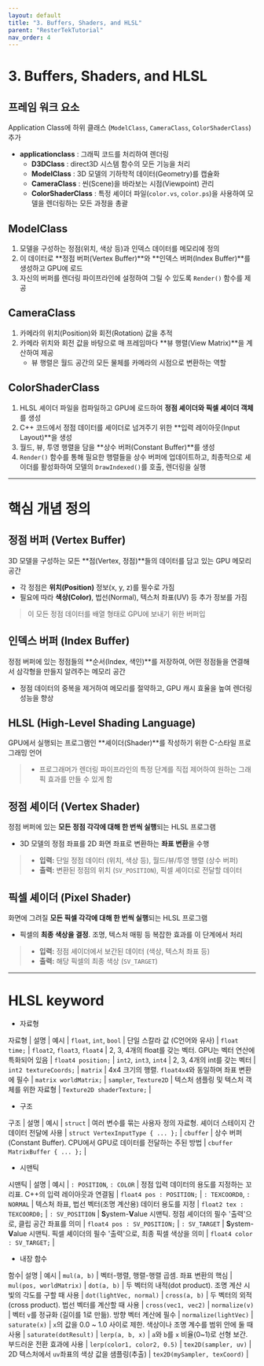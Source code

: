 ```yaml
---
layout: default
title: "3. Buffers, Shaders, and HLSL"
parent: "ResterTekTutorial"
nav_order: 4
---
```


# 3. Buffers, Shaders, and HLSL

## 프레임 워크 요소
Application Class에 하위 클래스 (`ModelClass`, `CameraClass`, `ColorShaderClass`) 추가

- **applicationclass** : 그래픽 코드를 처리하여 렌더링
  - **D3DClass** : direct3D 시스템 함수의 모든 기능을 처리
  - **ModelClass** : 3D 모델의 기하학적 데이터(Geometry)를 캡슐화
  - **CameraClass** : 씬(Scene)을 바라보는 시점(Viewpoint) 관리
  - **ColorShaderClass** : 특정 셰이더 파일(`color.vs`, `color.ps`)을 사용하여 모델을 렌더링하는 모든 과정을 총괄


## ModelClass
1.  모델을 구성하는 정점(위치, 색상 등)과 인덱스 데이터를 메모리에 정의
2.  이 데이터로 **정점 버퍼(Vertex Buffer)**와 **인덱스 버퍼(Index Buffer)**를 생성하고 GPU에 로드
3.  자신의 버퍼를 렌더링 파이프라인에 설정하여 그릴 수 있도록 `Render()` 함수를 제공

## CameraClass
1.  카메라의 위치(Position)와 회전(Rotation) 값을 추적
2.  카메라 위치와 회전 값을 바탕으로 매 프레임마다 **뷰 행렬(View Matrix)**을 계산하여 제공
    - 뷰 행렬은 월드 공간의 모든 물체를 카메라의 시점으로 변환하는 역할

## ColorShaderClass
1.  HLSL 셰이더 파일을 컴파일하고 GPU에 로드하여 **정점 셰이더와 픽셀 셰이더 객체**를 생성
2.  C++ 코드에서 정점 데이터를 셰이더로 넘겨주기 위한 **입력 레이아웃(Input Layout)**을 생성
3.  월드, 뷰, 투영 행렬을 담을 **상수 버퍼(Constant Buffer)**를 생성
4.  `Render()` 함수를 통해 필요한 행렬들을 상수 버퍼에 업데이트하고, 최종적으로 셰이더를 활성화하여 모델의 `DrawIndexed()`를 호출, 렌더링을 실행

---

# 핵심 개념 정의

## 정점 버퍼 (Vertex Buffer)
3D 모델을 구성하는 모든 **점(Vertex, 정점)**들의 데이터를 담고 있는 GPU 메모리 공간

- 각 정점은 **위치(Position)** 정보(x, y, z)를 필수로 가짐
- 필요에 따라 **색상(Color)**, 법선(Normal), 텍스처 좌표(UV) 등 추가 정보를 가짐
> 이 모든 정점 데이터를 배열 형태로 GPU에 보내기 위한 버퍼입

## 인덱스 버퍼 (Index Buffer)
정점 버퍼에 있는 정점들의 **순서(Index, 색인)**를 저장하여, 어떤 정점들을 연결해서 삼각형을 만들지 알려주는 메모리 공간

- 정점 데이터의 중복을 제거하여 메모리를 절약하고, GPU 캐시 효율을 높여 렌더링 성능을 향상

## HLSL (High-Level Shading Language)
GPU에서 실행되는 프로그램인 **셰이더(Shader)**를 작성하기 위한 C-스타일 프로그래밍 언어

>- 프로그래머가 렌더링 파이프라인의 특정 단계를 직접 제어하여 원하는 그래픽 효과를 만들 수 있게 함

## 정점 셰이더 (Vertex Shader)
정점 버퍼에 있는 **모든 정점 각각에 대해 한 번씩 실행**되는 HLSL 프로그램

- 3D 모델의 정점 좌표를 2D 화면 좌표로 변환하는 **좌표 변환**을 수행

> - **입력:** 단일 정점 데이터 (위치, 색상 등), 월드/뷰/투영 행렬 (상수 버퍼)
> - **출력:** 변환된 정점의 위치 (`SV_POSITION`), 픽셀 셰이더로 전달할 데이터

## 픽셀 셰이더 (Pixel Shader)
화면에 그려질 **모든 픽셀 각각에 대해 한 번씩 실행**되는 HLSL 프로그램

- 픽셀의 **최종 색상을 결정**. 조명, 텍스처 매핑 등 복잡한 효과를 이 단계에서 처리

> - **입력:** 정점 셰이더에서 보간된 데이터 (색상, 텍스처 좌표 등)
> - **출력:** 해당 픽셀의 최종 색상 (`SV_TARGET`)

---

# HLSL keyword

- 자료형 

자료형 | 설명 | 예시 |
`float`, `int`, `bool` | 단일 스칼라 값 (C언어와 유사) | `float time;` |
`float2`, `float3`, `float4` | 2, 3, 4개의 float를 갖는 벡터. GPU는 벡터 연산에 특화되어 있음 | `float4 position;` |
`int2`, `int3`, `int4` | 2, 3, 4개의 int를 갖는 벡터 | `int2 textureCoords;` |
`matrix` | 4x4 크기의 행렬. `float4x4`와 동일하며 좌표 변환에 필수 | `matrix worldMatrix;` |
`sampler`, `Texture2D` | 텍스처 샘플링 및 텍스처 객체를 위한 자료형 | `Texture2D shaderTexture;` |

- 구조

구조 | 설명 | 예시 |
 `struct` | 여러 변수를 묶는 사용자 정의 자료형. 셰이더 스테이지 간 데이터 전달에 사용 | `struct VertexInputType { ... };` |
 `cbuffer` | 상수 버퍼(Constant Buffer). CPU에서 GPU로 데이터를 전달하는 주된 방법 | `cbuffer MatrixBuffer { ... };` |

- 시맨틱

시맨틱 | 설명 | 예시 |
 `: POSITION`, `: COLOR` | 정점 입력 데이터의 용도를 지정하는 꼬리표. C++의 입력 레이아웃과 연결됨 | `float4 pos : POSITION;` |
`: TEXCOORD0`, `: NORMAL` | 텍스처 좌표, 법선 벡터(조명 계산용) 데이터 용도를 지정 | `float2 tex : TEXCOORD0;` |
`: SV_POSITION` | **S**ystem-**V**alue 시맨틱. 정점 셰이더의 필수 '출력'으로, 클립 공간 좌표를 의미 | `float4 pos : SV_POSITION;` |
`: SV_TARGET` | **S**ystem-**V**alue 시맨틱. 픽셀 셰이더의 필수 '출력'으로, 최종 픽셀 색상을 의미 | `float4 color : SV_TARGET;` |

- 내장 함수

함수| 설명 | 예시 |
 `mul(a, b)` | 벡터-행렬, 행렬-행렬 곱셈. 좌표 변환의 핵심 | `mul(pos, worldMatrix)` |
`dot(a, b)` | 두 벡터의 내적(dot product). 조명 계산 시 빛의 각도를 구할 때 사용 | `dot(lightVec, normal)` |
`cross(a, b)` | 두 벡터의 외적(cross product). 법선 벡터를 계산할 때 사용 | `cross(vec1, vec2)` |
`normalize(v)` | 벡터 `v`를 정규화 (길이를 1로 만듦). 방향 벡터 계산에 필수 | `normalize(lightVec)` |
`saturate(x)` | `x`의 값을 0.0 ~ 1.0 사이로 제한. 색상이나 조명 계수를 범위 안에 둘 때 사용 | `saturate(dotResult)` |
`lerp(a, b, x)` | `a`와 `b`를 `x` 비율(0~1)로 선형 보간. 부드러운 전환 효과에 사용 | `lerp(color1, color2, 0.5)` |
`tex2D(sampler, uv)` | 2D 텍스처에서 `uv`좌표의 색상 값을 샘플링(추출) | `tex2D(mySampler, texCoord)` |
